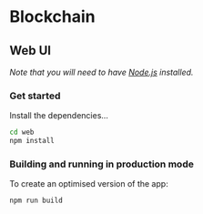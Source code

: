# Blockchain

## Web UI

_Note that you will need to have [Node.js](https://nodejs.org) installed._

### Get started

Install the dependencies...

```bash
cd web
npm install
```

### Building and running in production mode

To create an optimised version of the app:

```bash
npm run build
```
